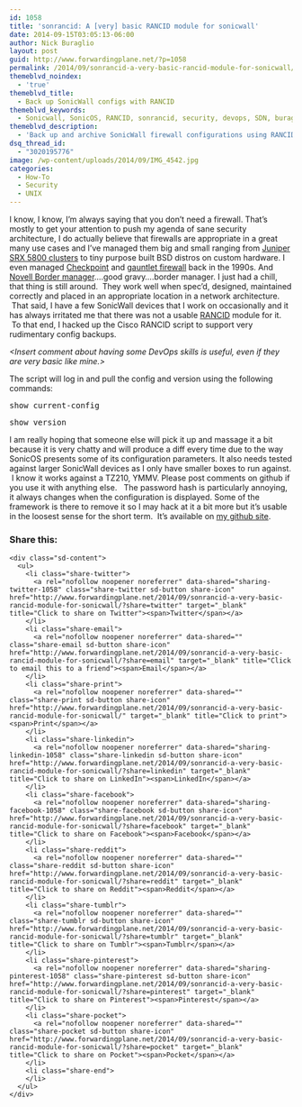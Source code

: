 ```yaml
---
id: 1058
title: 'sonrancid: A [very] basic RANCID module for sonicwall'
date: 2014-09-15T03:05:13-06:00
author: Nick Buraglio
layout: post
guid: http://www.forwardingplane.net/?p=1058
permalink: /2014/09/sonrancid-a-very-basic-rancid-module-for-sonicwall/
themeblvd_noindex:
  - 'true'
themeblvd_title:
  - Back up SonicWall configs with RANCID
themeblvd_keywords:
  - Sonicwall, SonicOS, RANCID, sonrancid, security, devops, SDN, buraglio, Nick Buraglio, UNIX
themeblvd_description:
  - 'Back up and archive SonicWall firewall configurations using RANCID.  '
dsq_thread_id:
  - "3020195776"
image: /wp-content/uploads/2014/09/IMG_4542.jpg
categories:
  - How-To
  - Security
  - UNIX
---
```

I know, I know, I&#8217;m always saying that you don&#8217;t need a firewall. That&#8217;s mostly to get your attention to push my agenda of sane security architecture, I do actually believe that firewalls are appropriate in a great many use cases and I&#8217;ve managed them big and small ranging from [Juniper SRX 5800 clusters](http://www.forwardingplane.net/2010/08/juniper-srx-cluster/ "Juniper SRX Cluster") to tiny purpose built BSD distros on custom hardware. I even managed <a href="http://www.checkpoint.com/" target="_blank">Checkpoint</a> and <a href="http://www.kulichki.com/moshkow/SECURITY/gauntlet.txt" target="_blank">gauntlet firewall</a> back in the 1990s. And <a href="https://www.novell.com/products/bordermanager/" target="_blank">Novell Border manager</a>&#8230;.good gravy&#8230;.border manager. I just had a chill, that thing is still around.  They work well when spec&#8217;d, designed, maintained correctly and placed in an appropriate location in a network architecture.  That said, I have a few SonicWall devices that I work on occasionally and it has always irritated me that there was not a usable <a href="http://www.shrubbery.net/rancid/" target="_blank">RANCID</a> module for it.  To that end, I hacked up the Cisco RANCID script to support very rudimentary config backups.

_<Insert comment about having some DevOps skills is useful, even if they are very basic like mine.>_

The script will log in and pull the config and version using the following commands:

<pre>show current-config</pre>

<pre>show version</pre>

I am really hoping that someone else will pick it up and massage it a bit because it is very chatty and will produce a diff every time due to the way SonicOS presents some of its configuration parameters. It also needs tested against larger SonicWall devices as I only have smaller boxes to run against.  I know it works against a TZ210, YMMV. Please post comments on github if you use it with anything else.   The password hash is particularly annoying, it always changes when the configuration is displayed. Some of the framework is there to remove it so I may hack at it a bit more but it&#8217;s usable in the loosest sense for the short term.  It&#8217;s available on <a href="https://github.com/buraglio/sonrancid" target="_blank">my github site</a>.

<div class="sharedaddy sd-sharing-enabled">
  <div class="robots-nocontent sd-block sd-social sd-social-icon-text sd-sharing">
    <h3 class="sd-title">
      Share this:
    </h3>
    
    <div class="sd-content">
      <ul>
        <li class="share-twitter">
          <a rel="nofollow noopener noreferrer" data-shared="sharing-twitter-1058" class="share-twitter sd-button share-icon" href="http://www.forwardingplane.net/2014/09/sonrancid-a-very-basic-rancid-module-for-sonicwall/?share=twitter" target="_blank" title="Click to share on Twitter"><span>Twitter</span></a>
        </li>
        <li class="share-email">
          <a rel="nofollow noopener noreferrer" data-shared="" class="share-email sd-button share-icon" href="http://www.forwardingplane.net/2014/09/sonrancid-a-very-basic-rancid-module-for-sonicwall/?share=email" target="_blank" title="Click to email this to a friend"><span>Email</span></a>
        </li>
        <li class="share-print">
          <a rel="nofollow noopener noreferrer" data-shared="" class="share-print sd-button share-icon" href="http://www.forwardingplane.net/2014/09/sonrancid-a-very-basic-rancid-module-for-sonicwall/" target="_blank" title="Click to print"><span>Print</span></a>
        </li>
        <li class="share-linkedin">
          <a rel="nofollow noopener noreferrer" data-shared="sharing-linkedin-1058" class="share-linkedin sd-button share-icon" href="http://www.forwardingplane.net/2014/09/sonrancid-a-very-basic-rancid-module-for-sonicwall/?share=linkedin" target="_blank" title="Click to share on LinkedIn"><span>LinkedIn</span></a>
        </li>
        <li class="share-facebook">
          <a rel="nofollow noopener noreferrer" data-shared="sharing-facebook-1058" class="share-facebook sd-button share-icon" href="http://www.forwardingplane.net/2014/09/sonrancid-a-very-basic-rancid-module-for-sonicwall/?share=facebook" target="_blank" title="Click to share on Facebook"><span>Facebook</span></a>
        </li>
        <li class="share-reddit">
          <a rel="nofollow noopener noreferrer" data-shared="" class="share-reddit sd-button share-icon" href="http://www.forwardingplane.net/2014/09/sonrancid-a-very-basic-rancid-module-for-sonicwall/?share=reddit" target="_blank" title="Click to share on Reddit"><span>Reddit</span></a>
        </li>
        <li class="share-tumblr">
          <a rel="nofollow noopener noreferrer" data-shared="" class="share-tumblr sd-button share-icon" href="http://www.forwardingplane.net/2014/09/sonrancid-a-very-basic-rancid-module-for-sonicwall/?share=tumblr" target="_blank" title="Click to share on Tumblr"><span>Tumblr</span></a>
        </li>
        <li class="share-pinterest">
          <a rel="nofollow noopener noreferrer" data-shared="sharing-pinterest-1058" class="share-pinterest sd-button share-icon" href="http://www.forwardingplane.net/2014/09/sonrancid-a-very-basic-rancid-module-for-sonicwall/?share=pinterest" target="_blank" title="Click to share on Pinterest"><span>Pinterest</span></a>
        </li>
        <li class="share-pocket">
          <a rel="nofollow noopener noreferrer" data-shared="" class="share-pocket sd-button share-icon" href="http://www.forwardingplane.net/2014/09/sonrancid-a-very-basic-rancid-module-for-sonicwall/?share=pocket" target="_blank" title="Click to share on Pocket"><span>Pocket</span></a>
        </li>
        <li class="share-end">
        </li>
      </ul>
    </div>
  </div>
</div>